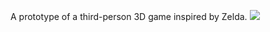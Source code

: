 A prototype of a third-person 3D game inspired by Zelda.
![](https://media3.giphy.com/media/2FITEtgQrdKcq1mFbQ/giphy.gif?cid=5e21488681bd112a9de2bd8af27ad83a9a54063cafa15916&rid=giphy.gif)

